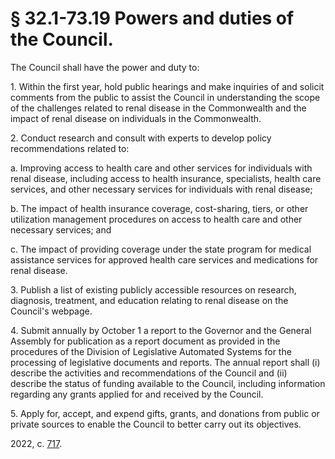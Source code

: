 # § 32.1-73.19 Powers and duties of the Council.

<p>The Council shall have the power and duty to:</p><p>1. Within the first year, hold public hearings and make inquiries of and solicit comments from the public to assist the Council in understanding the scope of the challenges related to renal disease in the Commonwealth and the impact of renal disease on individuals in the Commonwealth.</p><p>2. Conduct research and consult with experts to develop policy recommendations related to:</p><p>a. Improving access to health care and other services for individuals with renal disease, including access to health insurance, specialists, health care services, and other necessary services for individuals with renal disease;</p><p>b. The impact of health insurance coverage, cost-sharing, tiers, or other utilization management procedures on access to health care and other necessary services; and</p><p>c. The impact of providing coverage under the state program for medical assistance services for approved health care services and medications for renal disease.</p><p>3. Publish a list of existing publicly accessible resources on research, diagnosis, treatment, and education relating to renal disease on the Council's webpage.</p><p>4. Submit annually by October 1 a report to the Governor and the General Assembly for publication as a report document as provided in the procedures of the Division of Legislative Automated Systems for the processing of legislative documents and reports. The annual report shall (i) describe the activities and recommendations of the Council and (ii) describe the status of funding available to the Council, including information regarding any grants applied for and received by the Council.</p><p>5. Apply for, accept, and expend gifts, grants, and donations from public or private sources to enable the Council to better carry out its objectives.</p><p>2022, c. <a href='http://lis.virginia.gov/cgi-bin/legp604.exe?221+ful+CHAP0717'>717</a>.</p>